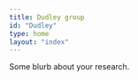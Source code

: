 ```yaml
---
title: Dudley group 
id: "Dudley"
type: home
layout: "index"
---
```


Some blurb about your research.

